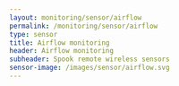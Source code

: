 ```yaml
---
layout: monitoring/sensor/airflow
permalink: /monitoring/sensor/airflow
type: sensor
title: Airflow monitoring
header: Airflow monitoring
subheader: Spook remote wireless sensors
sensor-image: /images/sensor/airflow.svg
---
```

